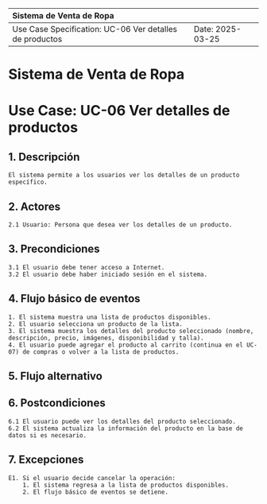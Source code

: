 | Sistema de Venta de Ropa |  |
| :--------- | --------- |
| Use Case Specification: UC-06 Ver detalles de productos | Date: 2025-03-25 |

# Sistema de Venta de Ropa
# Use Case: UC-06 Ver detalles de productos

## 1. Descripción
    El sistema permite a los usuarios ver los detalles de un producto específico.

## 2. Actores
    2.1 Usuario: Persona que desea ver los detalles de un producto.

## 3. Precondiciones
    3.1 El usuario debe tener acceso a Internet.
    3.2 El usuario debe haber iniciado sesión en el sistema.

## 4. Flujo básico de eventos
    1. El sistema muestra una lista de productos disponibles.
    2. El usuario selecciona un producto de la lista.
    3. El sistema muestra los detalles del producto seleccionado (nombre, descripción, precio, imágenes, disponibilidad y talla).
    4. El usuario puede agregar el producto al carrito (continua en el UC-07) de compras o volver a la lista de productos.
 
## 5. Flujo alternativo

## 6. Postcondiciones
    6.1 El usuario puede ver los detalles del producto seleccionado.
    6.2 El sistema actualiza la información del producto en la base de datos si es necesario.

## 7. Excepciones
    E1. Si el usuario decide cancelar la operación:
        1. El sistema regresa a la lista de productos disponibles.
        2. El flujo básico de eventos se detiene.